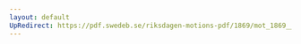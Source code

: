 ```yaml
---
layout: default
UpRedirect: https://pdf.swedeb.se/riksdagen-motions-pdf/1869/mot_1869__fk__00030/mot_1869__fk__00030_002.pdf
---
```

